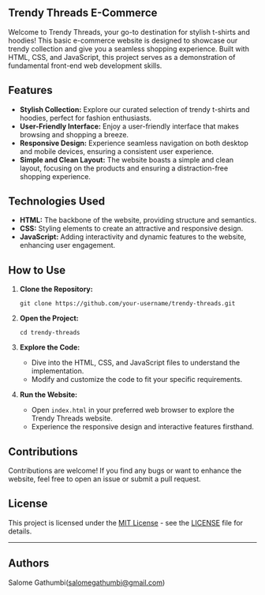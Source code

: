 ## Trendy Threads E-Commerce 

Welcome to Trendy Threads, your go-to destination for stylish t-shirts and hoodies! This basic e-commerce website is designed to showcase our trendy collection and give you a seamless shopping experience. Built with HTML, CSS, and JavaScript, this project serves as a demonstration of fundamental front-end web development skills.

## Features

- **Stylish Collection:** Explore our curated selection of trendy t-shirts and hoodies, perfect for fashion enthusiasts.
- **User-Friendly Interface:** Enjoy a user-friendly interface that makes browsing and shopping a breeze.
- **Responsive Design:** Experience seamless navigation on both desktop and mobile devices, ensuring a consistent user experience.
- **Simple and Clean Layout:** The website boasts a simple and clean layout, focusing on the products and ensuring a distraction-free shopping experience.

## Technologies Used

- **HTML:** The backbone of the website, providing structure and semantics.
- **CSS:** Styling elements to create an attractive and responsive design.
- **JavaScript:** Adding interactivity and dynamic features to the website, enhancing user engagement.

## How to Use

1. **Clone the Repository:**
   ```
   git clone https://github.com/your-username/trendy-threads.git
   ```

2. **Open the Project:**
   ```
   cd trendy-threads
   ```

3. **Explore the Code:**
   - Dive into the HTML, CSS, and JavaScript files to understand the implementation.
   - Modify and customize the code to fit your specific requirements.

4. **Run the Website:**
   - Open `index.html` in your preferred web browser to explore the Trendy Threads website.
   - Experience the responsive design and interactive features firsthand.

## Contributions

Contributions are welcome! If you find any bugs or want to enhance the website, feel free to open an issue or submit a pull request.

## License

This project is licensed under the [MIT License](LICENSE) - see the [LICENSE](LICENSE) file for details.

---
## Authors
Salome Gathumbi(salomegathumbi@gmail.com) 

